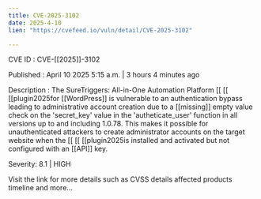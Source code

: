 ```yaml
---
title: CVE-2025-3102
date: 2025-4-10
lien: "https://cvefeed.io/vuln/detail/CVE-2025-3102"

---
```


CVE ID : CVE-[[2025]]-3102

Published :  April 10
2025
5:15 a.m. | 3 hours
4 minutes ago

Description : The SureTriggers: All-in-One Automation Platform  [[ [[ [[plugin2025for  [[WordPress]] is vulnerable to an authentication bypass leading to administrative account creation due to a  [[missing]] empty value check on the 'secret_key' value in the 'autheticate_user' function in all versions up to
and including
1.0.78. This makes it possible for unauthenticated attackers to create administrator accounts on the target website when the  [[ [[ [[plugin2025is installed and activated but not configured with an  [[API]] key.

Severity: 8.1 | HIGH

Visit the link for more details
such as CVSS details
affected products
timeline
and more...
